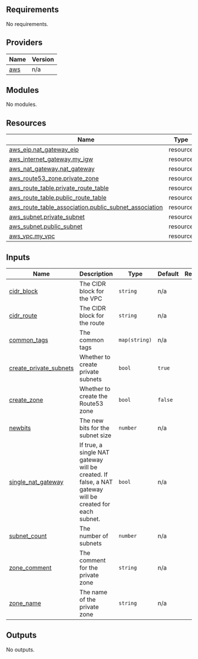 <!-- BEGIN_TF_DOCS -->
## Requirements

No requirements.

## Providers

| Name | Version |
|------|---------|
| <a name="provider_aws"></a> [aws](#provider\_aws) | n/a |

## Modules

No modules.

## Resources

| Name | Type |
|------|------|
| [aws_eip.nat_gateway_eip](https://registry.terraform.io/providers/hashicorp/aws/latest/docs/resources/eip) | resource |
| [aws_internet_gateway.my_igw](https://registry.terraform.io/providers/hashicorp/aws/latest/docs/resources/internet_gateway) | resource |
| [aws_nat_gateway.nat_gateway](https://registry.terraform.io/providers/hashicorp/aws/latest/docs/resources/nat_gateway) | resource |
| [aws_route53_zone.private_zone](https://registry.terraform.io/providers/hashicorp/aws/latest/docs/resources/route53_zone) | resource |
| [aws_route_table.private_route_table](https://registry.terraform.io/providers/hashicorp/aws/latest/docs/resources/route_table) | resource |
| [aws_route_table.public_route_table](https://registry.terraform.io/providers/hashicorp/aws/latest/docs/resources/route_table) | resource |
| [aws_route_table_association.public_subnet_association](https://registry.terraform.io/providers/hashicorp/aws/latest/docs/resources/route_table_association) | resource |
| [aws_subnet.private_subnet](https://registry.terraform.io/providers/hashicorp/aws/latest/docs/resources/subnet) | resource |
| [aws_subnet.public_subnet](https://registry.terraform.io/providers/hashicorp/aws/latest/docs/resources/subnet) | resource |
| [aws_vpc.my_vpc](https://registry.terraform.io/providers/hashicorp/aws/latest/docs/resources/vpc) | resource |

## Inputs

| Name | Description | Type | Default | Required |
|------|-------------|------|---------|:--------:|
| <a name="input_cidr_block"></a> [cidr\_block](#input\_cidr\_block) | The CIDR block for the VPC | `string` | n/a | yes |
| <a name="input_cidr_route"></a> [cidr\_route](#input\_cidr\_route) | The CIDR block for the route | `string` | n/a | yes |
| <a name="input_common_tags"></a> [common\_tags](#input\_common\_tags) | The common tags | `map(string)` | n/a | yes |
| <a name="input_create_private_subnets"></a> [create\_private\_subnets](#input\_create\_private\_subnets) | Whether to create private subnets | `bool` | `true` | no |
| <a name="input_create_zone"></a> [create\_zone](#input\_create\_zone) | Whether to create the Route53 zone | `bool` | `false` | no |
| <a name="input_newbits"></a> [newbits](#input\_newbits) | The new bits for the subnet size | `number` | n/a | yes |
| <a name="input_single_nat_gateway"></a> [single\_nat\_gateway](#input\_single\_nat\_gateway) | If true, a single NAT gateway will be created. If false, a NAT gateway will be created for each subnet. | `bool` | n/a | yes |
| <a name="input_subnet_count"></a> [subnet\_count](#input\_subnet\_count) | The number of subnets | `number` | n/a | yes |
| <a name="input_zone_comment"></a> [zone\_comment](#input\_zone\_comment) | The comment for the private zone | `string` | n/a | yes |
| <a name="input_zone_name"></a> [zone\_name](#input\_zone\_name) | The name of the private zone | `string` | n/a | yes |

## Outputs

No outputs.
<!-- END_TF_DOCS -->